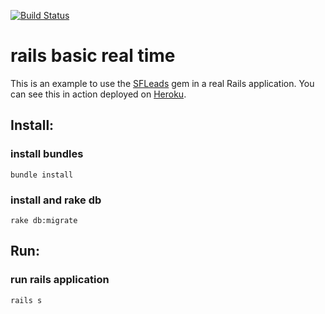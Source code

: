 [![Build Status](https://travis-ci.org/wwwbruno/rails-gem-sales-force-leads-example.svg?branch=master)](https://travis-ci.org/wwwbruno/rails-gem-sales-force-leads-example)

# rails basic real time

This is an example to use the [SFLeads](https://github.com/wwwbruno/rails-gem-sales-force-leads-example) gem in a real Rails application. You can see this in action deployed on [Heroku](https://arcane-harbor-2840.herokuapp.com/).

## Install:
### install bundles
`bundle install`

### install and rake db
`rake db:migrate`

## Run:

### run rails application
`rails s`
